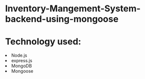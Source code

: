 
# Inventory-Mangement-System-backend-using-mongoose
<h1>Technology used:</h1>
<li>Node.js</li>
<li>express.js</li>
<li>MongoDB</li>
<li>Mongoose</li>